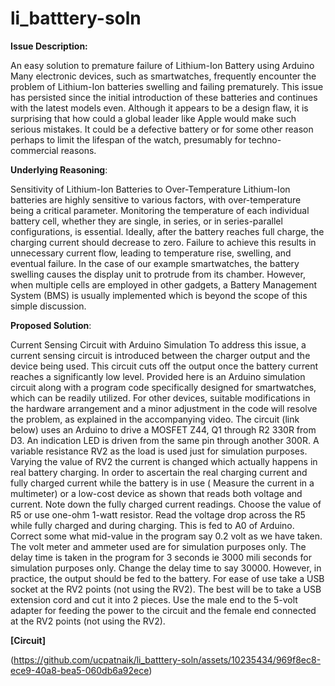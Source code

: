 # li_batttery-soln
**Issue Description:**

An easy solution to premature failure of Lithium-Ion Battery using Arduino
Many electronic devices, such as smartwatches, frequently encounter the problem of Lithium-Ion batteries swelling and failing prematurely. This issue has persisted since the initial introduction of these batteries and continues with the latest models even. Although it appears to be a design flaw, it is surprising that how could a global leader like Apple would make such serious mistakes. It could be a defective battery or for some other reason perhaps to limit the lifespan of the watch, presumably for techno-commercial reasons.

**Underlying Reasoning**:

Sensitivity of Lithium-Ion Batteries to Over-Temperature
Lithium-Ion batteries are highly sensitive to various factors, with over-temperature being a critical parameter. Monitoring the temperature of each individual battery cell, whether they are single, in series, or in series-parallel configurations, is essential. Ideally, after the battery reaches full charge, the charging current should decrease to zero. Failure to achieve this results in unnecessary current flow, leading to temperature rise, swelling, and eventual failure. In the case of our example smartwatches, the battery swelling causes the display unit to protrude from its chamber. However, when multiple cells are employed in other gadgets, a Battery Management System (BMS) is usually implemented which is beyond the scope of this simple discussion.

**Proposed Solution**:

Current Sensing Circuit with Arduino Simulation
To address this issue, a current sensing circuit is introduced between the charger output and the device being used. This circuit cuts off the output once the battery current reaches a significantly low level. Provided here is an Arduino simulation circuit along with a program code specifically designed for smartwatches, which can be readily utilized. For other devices, suitable modifications in the hardware arrangement and a minor adjustment in the code will resolve the problem, as explained in the accompanying video.
The circuit (link below) uses an Arduino to drive a MOSFET Z44, Q1 through R2 330R from D3. An indication LED is driven from the same pin through another 300R. A variable resistance RV2 as the load is used just for simulation purposes. Varying the value of RV2 the current is changed which actually happens in real battery charging. In order to ascertain the real charging current and fully charged current while the battery is in use ( Measure the current in a multimeter) or a low-cost device as shown that reads both voltage and current. Note down the fully charged current readings. Choose the value of R5 or use one-ohm 1-watt resistor. Read the voltage drop across the R5 while fully charged and during charging. This is fed to A0 of Arduino. Correct some what mid-value in the program say 0.2 volt as we have taken. The volt meter and ammeter used are for simulation purposes only. The delay time is taken in the program for 3 seconds ie  3000 mili seconds for simulation purposes only.  Change the delay time to say 30000.    However, in practice, the output should be fed to the battery. For ease of use take a USB socket at the RV2 points (not using the RV2). The best will be to take a USB extension cord and cut it into 2 pieces. Use the male end to the 5-volt adapter for feeding the power to the circuit and the female end connected at the RV2 points (not using the RV2).

**[Circuit]**

(https://github.com/ucpatnaik/li_batttery-soln/assets/10235434/969f8ec8-ece9-40a8-bea5-060db6a92ece)
